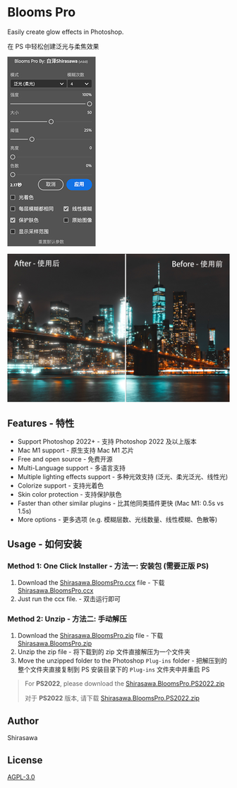 # Blooms Pro

Easily create glow effects in Photoshop.

在 PS 中轻松创建泛光与柔焦效果

![Screenshot](screenshots/home.jpg)

![Sample](screenshots/sample.jpg)

## Features - 特性

- Support Photoshop 2022+ - 支持 Photoshop 2022 及以上版本
- Mac M1 support - 原生支持 Mac M1 芯片
- Free and open source - 免费开源
- Multi-Language support - 多语言支持
- Multiple lighting effects support - 多种光效支持 (泛光、柔光泛光、线性光)
- Colorize support - 支持光着色
- Skin color protection - 支持保护肤色
- Faster than other similar plugins - 比其他同类插件更快 (Mac M1: 0.5s vs 1.5s)
- More options - 更多选项 (e.g. 模糊层数、光线数量、线性模糊、色散等)

## Usage - 如何安装

### Method 1: One Click Installer - 方法一: 安装包 **(需要正版 PS)**

1. Download the [Shirasawa.BloomsPro.ccx](https://github.com/ShirasawaSama/Blooms-Pro/releases/latest/download/Shirasawa.BloomsPro.ccx) file - 下载 [Shirasawa.BloomsPro.ccx](https://github.com/ShirasawaSama/Blooms-Pro/releases/latest/download/Shirasawa.BloomsPro.ccx)
2. Just run the ccx file. - 双击运行即可

### Method 2: Unzip - 方法二: 手动解压

1. Download the [Shirasawa.BloomsPro.zip](https://github.com/ShirasawaSama/Blooms-Pro/releases/latest/download/Shirasawa.BloomsPro.zip) file - 下载 [Shirasawa.BloomsPro.zip](https://github.com/ShirasawaSama/Blooms-Pro/releases/latest/download/Shirasawa.BloomsPro.zip)
2. Unzip the zip file - 将下载到的 zip 文件直接解压为一个文件夹
3. Move the unzipped folder to the Photoshop `Plug-ins` folder - 把解压到的整个文件夹直接复制到 PS 安装目录下的 `Plug-ins` 文件夹中并重启 PS

> For **PS2022**, please download the [Shirasawa.BloomsPro.PS2022.zip](https://github.com/ShirasawaSama/Blooms-Pro/releases/latest/download/Shirasawa.BloomsPro.PS2022.zip)
>
> 对于 **PS2022** 版本, 请下载 [Shirasawa.BloomsPro.PS2022.zip](https://github.com/ShirasawaSama/Blooms-Pro/releases/latest/download/Shirasawa.BloomsPro.PS2022.zip)

## Author

Shirasawa

## License

[AGPL-3.0](LICENSE)
